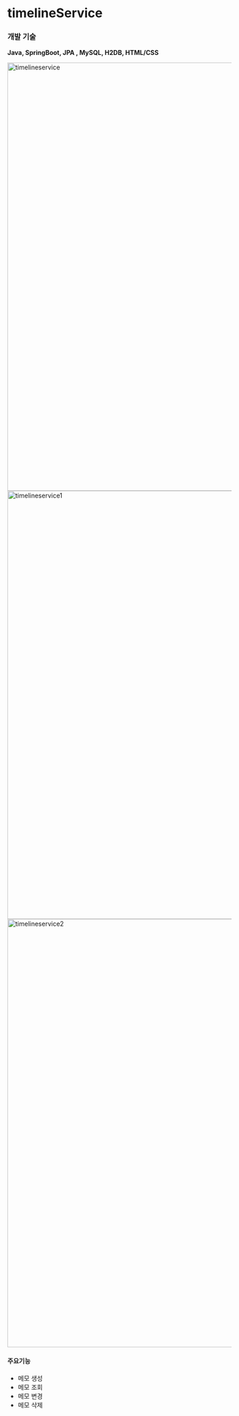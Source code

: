 # timelineService

### 개발 기술
**Java, SpringBoot, JPA , MySQL, H2DB, HTML/CSS**

<img width="960" alt="timelineservice" src="https://user-images.githubusercontent.com/53509789/105494051-928b0e00-5cfd-11eb-93d7-df72d6e5797c.PNG">

<img width="960" alt="timelineservice1" src="https://user-images.githubusercontent.com/53509789/105494748-9c614100-5cfe-11eb-93c7-b36442f541fa.PNG">

<img width="960" alt="timelineservice2" src="https://user-images.githubusercontent.com/53509789/105494758-a08d5e80-5cfe-11eb-8963-80bdbed7dfbe.PNG">

#### 주요기능
- 메모 생성
- 메모 조회
- 메모 변경
- 메모 삭제
